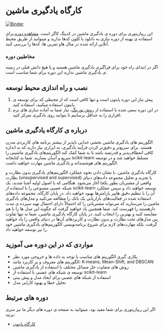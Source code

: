 # کارگاه یادگیری ماشین
[![Binder](https://mybinder.org/badge_logo.svg)](https://mybinder.org/v2/gh/CodingCogs/ML-workshop/HEAD)
 
 
این ریپازیتوری برای دوره ی یادگیری ماشین در کدینگ کاگز است. [مشاهده دوره](https://codingcogs.org/),برای استفاده ی بهینه از دوره نیازی به دانلود یا کلون کدها ندارید و میتوانید از طریق محیط آنلاین ارائه شده در مثال هاو تمرین ها، کدها را بررسی کنید.

### مخاطبین دوره

اگر در ابتدای راه خود برای فراگیری یادگیری ماشین هستید و یا هیچ دانش قبلی در زمینه ی یادگیری ماشین ندارید این دوره برای شما مناسب است.

## نصب و راه اندازی محیط توسعه

1. پیش نیاز این دوره پایتون است و تنها کافی است که از محیطی که برای توسعه ی پایتون استفاده میکنید، استفاده کنید.
2. در این دوره سعی شده با استفاده از [روش تورینگ](https://the-turing-way.netlify.app/welcome.html)، نیاز شما به آماده سازی های نرم افزاری را به حداقل برسانیم تا بتوانید روی یادگیری تمرکز کنید.

## درباره ی کارگاه یادگیری ماشین

الگوریتم های یادگیری ماشین بخشی جدایی ناپذیر از بیشتر برنامه های کاربردی مدرن هستند. برای سریع‌تر و دقیق‌تر کردن فرآیند یادگیری، به ابزاری نیاز دارید که به اندازه کافی انعطاف‌پذیر و قدرتمند باشد تا به شما کمک کند الگوریتم‌های یادگیری ماشینی را سریع و آسان بسازید. شما به کتابخانه scikit-learn مسلط خواهید شد و در توسعه الگوریتم های هوشمندانه و یادگیری ماشین مهارت خواهید داشت.

کارگاه یادگیری ماشین، با نشان دادن نحوه عملکرد الگوریتم‌های یادگیری بدون نظارت و نظارت (unsupervised and supervised) با تجزیه و تحلیل مجموعه داده‌های دنیای واقعی از مشتریان بطور یکجا آغاز می‌شود. هنگامی که با اصول اولیه آشنا شدید، یک شبکه عصبی مصنوعی را با استفاده از scikit-learn توسعه خواهید داد و سپس عملکرد آن را با تنظیم دقیق هایپر پارامترها بهبود خواهید داد. در پایان کارگاه، مجموعه داده‌های استفاده شده در فعالیت‌های بازاریابی یک بانک را مطالعه می‌کنید و مدل‌های یادگیری ماشین را می‌سازید که می‌تواند مشتریانی را که احتمالاً دارای احتمال تهیه سپرده ی مدت دارهستند را فهرست کند. شما همچنین یاد خواهید گرفت که چگونه این مدل ها را با هم مقایسه کنید و بهترین را انتخاب کنید.
در پایان کارگاه یادگیری ماشین، شما نه تنها تفاوت بین مدل‌های تحت نظارت و بدون نظارت و کاربردهای آن‌ها در دنیای واقعی را یاد خواهید گرفت، بلکه مهارت‌های لازم برای شروع برنامه‌نویسی الگوریتم‌های یادگیری ماشین خود را نیز توسعه خواهید داد.

## مواردی که در این دوره می آموزید

- بکاری گیری الگوریتم های مناسب با توجه به داده ها و خروجی مورد نظر
- الگوریتم های معروف و پر کاربرد مانند: K-means, Mean-Shift, and DBSCAN
- روش های متفاوت حل مسائل مختلف با استفاده از یادگیری ماشین
- توسعه ی شبکه های عصبی با استفاده از scikit-learn
- استفاده از شبکه های عصبی برای ایجاد مدل و پیش بینی
- تحلیل خطا و بهبود کارایی مدل

## دوره های مرتبط

اگر این ریپازیتوری برای شما مفید بود، میتوانید به صفحه ی دوره های دیگر ما نیز سری بزنید:

- [کارگاه پایتون](https://codingcogs.org/courses/python)
